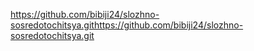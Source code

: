https://github.com/bibiji24/slozhno-sosredotochitsya.githttps://github.com/bibiji24/slozhno-sosredotochitsya.git
